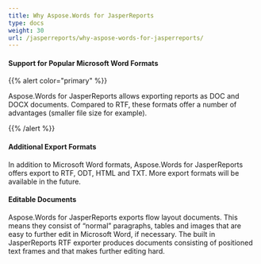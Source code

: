```yaml
---
title: Why Aspose.Words for JasperReports
type: docs
weight: 30
url: /jasperreports/why-aspose-words-for-jasperreports/
---
```


#### **Support for Popular Microsoft Word Formats**
{{% alert color="primary" %}} 

Aspose.Words for JasperReports allows exporting reports as DOC and DOCX documents. Compared to RTF, these formats offer a number of advantages (smaller file size for example). 

{{% /alert %}} 
#### **Additional Export Formats**
In addition to Microsoft Word formats, Aspose.Words for JasperReports offers export to RTF, ODT, HTML and TXT. More export formats will be available in the future. 
#### **Editable Documents**
Aspose.Words for JasperReports exports flow layout documents. This means they consist of “normal” paragraphs, tables and images that are easy to further edit in Microsoft Word, if necessary. The built in JasperReports RTF exporter produces documents consisting of positioned text frames and that makes further editing hard. 
